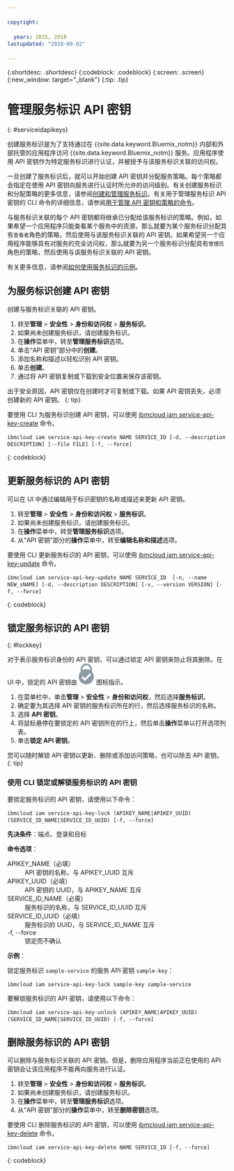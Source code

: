 ```yaml
---

copyright:

  years: 2015, 2018
lastupdated: "2018-08-02"

---
```


{:shortdesc: .shortdesc}
{:codeblock: .codeblock}
{:screen: .screen}
{:new_window: target="_blank"}
{:tip: .tip}


# 管理服务标识 API 密钥
{: #serviceidapikeys}

创建服务标识是为了支持通过在 {{site.data.keyword.Bluemix_notm}} 内部和外部托管的应用程序访问 {{site.data.keyword.Bluemix_notm}} 服务。应用程序使用 API 密钥作为特定服务标识进行认证，并被授予与该服务标识关联的访问权。

一旦创建了服务标识后，就可以开始创建 API 密钥并分配服务策略。每个策略都会指定在使用 API 密钥向服务进行认证时所允许的访问级别。有关创建服务标识和分配策略的更多信息，请参阅[创建和管理服务标识](/docs/iam/serviceid.html#serviceids)。有关用于管理服务标识 API 密钥的 CLI 命令的详细信息，请参阅[用于管理 API 密钥和策略的命令](/docs/cli/reference/ibmcloud/cli_api_policy.html#ibmcloud_commands_iam)。

与服务标识关联的每个 API 密钥都将继承已分配给该服务标识的策略。例如，如果希望一个应用程序只能查看某个服务中的资源，那么就要为某个服务标识分配具有`查看者`角色的策略，然后使用与该服务标识关联的 API 密钥。如果希望另一个应用程序能够具有对服务的完全访问权，那么就要为另一个服务标识分配具有`管理员`角色的策略，然后使用与该服务标识关联的 API 密钥。

有关更多信息，请参阅[如何使用服务标识的示例](/docs/iam/serviceid.html#examples-of-how-to-use-a-service-id)。

## 为服务标识创建 API 密钥

创建与服务标识关联的 API 密钥。

1. 转至**管理** &gt; **安全性** &gt; **身份和访问权** &gt; **服务标识**。
2. 如果尚未创建服务标识，请创建服务标识。
3. 在**操作**菜单中，转至**管理服务标识**选项。
4. 单击“API 密钥”部分中的**创建**。
5. 添加名称和描述以轻松识别 API 密钥。
6. 单击**创建**。
7. 通过将 API 密钥复制或下载到安全位置来保存该密钥。

出于安全原因，API 密钥仅在创建时才可复制或下载。如果 API 密钥丢失，必须创建新的 API 密钥。
{: tip}

要使用 CLI 为服务标识创建 API 密钥，可以使用 [ibmcloud iam service-api-key-create](/docs/cli/reference/ibmcloud/cli_api_policy.html#ibmcloud_iam_api_key_create) 命令。
```
ibmcloud iam service-api-key-create NAME SERVICE_ID [-d, --description DESCRIPTION] [--file FILE] [-f, --force]
```
{: codeblock}

## 更新服务标识的 API 密钥

可以在 UI 中通过编辑用于标识密钥的名称或描述来更新 API 密钥。

1. 转至**管理** &gt; **安全性** &gt; **身份和访问权** &gt; **服务标识**。
2. 如果尚未创建服务标识，请创建服务标识。
3. 在**操作**菜单中，转至**管理服务标识**选项。
4. 从“API 密钥”部分的**操作**菜单中，转至**编辑名称和描述**选项。

要使用 CLI 更新服务标识的 API 密钥，可以使用 [ibmcloud iam service-api-key-update](/docs/cli/reference/ibmcloud/cli_api_policy.html#ibmcloud_iam_api_key_update) 命令。
```
ibmcloud iam service-api-key-update NAME SERVICE_ID  [-n, --name NEW_sNAME] [-d, --description DESCRIPTION] [-v, --version VERSION] [-f, --force]
```
{: codeblock}

## 锁定服务标识的 API 密钥
{: #lockkey}

对于表示服务标识身份的 API 密钥，可以通过锁定 API 密钥来防止将其删除。在 UI 中，锁定的 API 密钥由 ![“已锁定”图标](images/locked.svg "已锁定") 图标指示。

1. 在菜单栏中，单击**管理** &gt; **安全性** &gt; **身份和访问权**，然后选择**服务标识**。
2. 确定要为其选择 API 密钥的服务标识所在的行，然后选择服务标识的名称。
3. 选择 **API 密钥**。
4. 将鼠标悬停在要锁定的 API 密钥所在的行上，然后单击**操作**菜单以打开选项列表。
5. 单击**锁定 API 密钥**。

您可以随时解锁 API 密钥以更新、删除或添加访问策略，也可以除去 API 密钥。
{: tip}

### 使用 CLI 锁定或解锁服务标识的 API 密钥

要锁定服务标识的 API 密钥，请使用以下命令：

```
ibmcloud iam service-api-key-lock (APIKEY_NAME|APIKEY_UUID) (SERVICE_ID_NAME|SERVICE_ID_UUID) [-f, --force]
```

<strong>先决条件</strong>：端点、登录和目标

<strong>命令选项</strong>：
<dl>
  <dt>APIKEY_NAME（必填）</dt>
  <dd>API 密钥的名称，与 APIKEY_UUID 互斥 </dd>
  <dt>APIKEY_UUID（必填）</dt>
  <dd>API 密钥的 UUID，与 APIKEY_NAME 互斥 </dd>
  <dt>SERVICE_ID_NAME（必需）</dt>
  <dd>服务标识的名称，与 SERVICE_ID_UUID 互斥 </dd>
  <dt>SERVICE_ID_UUID（必填）</dt>
  <dd>服务标识的 UUID，与 SERVICE_ID_NAME 互斥 </dd>
  <dt>-f, --force</dt>
  <dd>锁定而不确认</dd>
</dl>

<strong>示例</strong>：

锁定服务标识 `sample-service` 的服务 API 密钥 `sample-key`：

```
ibmcloud iam service-api-key-lock sample-key sample-service
```

要解锁服务标识的 API 密钥，请使用以下命令：

```
ibmcloud iam service-api-key-unlock (APIKEY_NAME|APIKEY_UUID) (SERVICE_ID_NAME|SERVICE_ID_UUID) [-f, --force]
```


## 删除服务标识的 API 密钥

可以删除与服务标识关联的 API 密钥。但是，删除应用程序当前正在使用的 API 密钥会让该应用程序不能再向服务进行认证。

1. 转至**管理** &gt; **安全性** &gt; **身份和访问权** &gt; **服务标识**。
2. 如果尚未创建服务标识，请创建服务标识。
3. 在**操作**菜单中，转至**管理服务标识**选项。
4. 从“API 密钥”部分的**操作**菜单中，转至**删除密钥**选项。

要使用 CLI 删除服务标识的 API 密钥，可以使用 [ibmcloud iam service-api-key-delete](/docs/cli/reference/ibmcloud/cli_api_policy.html#ibmcloud_iam_api_key_delete) 命令。
```
ibmcloud iam service-api-key-delete NAME SERVICE_ID [-f, --force]
```
{: codeblock}
